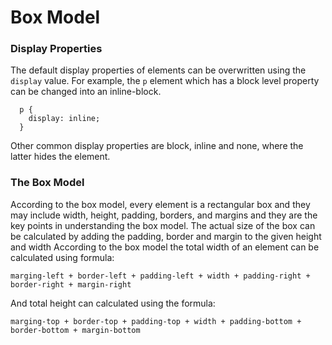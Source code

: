 # Box Model
### Display Properties
The default display properties of elements can be overwritten using the `display` value. For example, the `p` element which has a block level property can be changed into an inline-block.
`````
  p {
    display: inline;
  }
`````
Other common display properties are block, inline and none, where the latter hides the element.

### The Box Model
According to the box model, every element is a rectangular box and they may include width, height, padding, borders, and margins and they are the key points in understanding the box model.
The actual size of the box can be calculated by adding the padding, border and margin to the given height and width
According to the box model the total width of an element can be calculated using formula:

`marging-left + border-left + padding-left + width + padding-right + border-right + margin-right`

And total height can calculated using the formula:

`marging-top + border-top + padding-top + width + padding-bottom + border-bottom + margin-bottom`